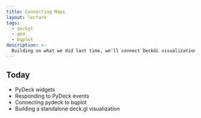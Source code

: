 ```yaml
---
title: Connecting Maps
layout: lecture
tags:
  - deckgl
  - geo
  - bqplot
description: >-
  Building on what we did last time, we'll connect DeckGL visualizations to visualizations in bqplot.
---
```


## Today

 * PyDeck widgets
 * Responding to PyDeck events
 * Connecting pydeck to bqplot
 * Building a standalone deck.gl visualization
